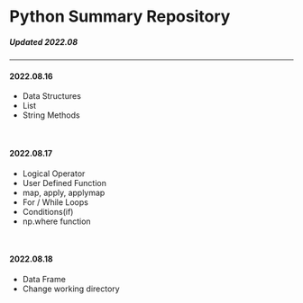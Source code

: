 # Python Summary Repository
##### _Updated 2022.08_

----

#### 2022.08.16
- Data Structures
- List
- String Methods
<br/>

#### 2022.08.17
- Logical Operator
- User Defined Function
- map, apply, applymap
- For / While Loops
- Conditions(if)
- np.where function
<br/>

#### 2022.08.18
- Data Frame
- Change working directory